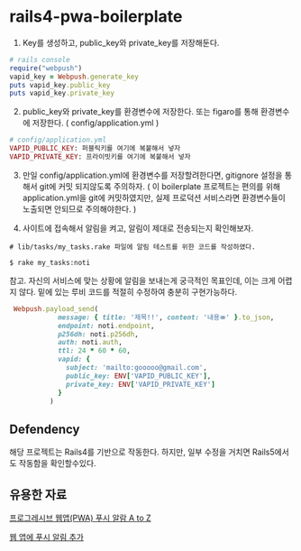 # rails4-pwa-boilerplate

1. Key를 생성하고, public_key와 private_key를 저장해둔다.
```ruby
# rails console
require("webpush")
vapid_key = Webpush.generate_key
puts vapid_key.public_key
puts vapid_key.private_key
```

2. public_key와 private_key를 환경변수에 저장한다. 또는 figaro를 통해 환경변수에 저장한다. ( config/application.yml )
```ruby
# config/application.yml
VAPID_PUBLIC_KEY: 퍼블릭키를 여기에 복붙해서 넣자
VAPID_PRIVATE_KEY: 프라이빗키를 여기에 복붙해서 넣자
```

3. 만일 config/application.yml에 환경변수를 저장할려한다면, gitignore 설정을 통해서 git에 커밋 되지않도록 주의하자. 
( 이 boilerplate 프로젝트는 편의를 위해 application.yml을 git에 커밋하였지만, 실제 프로덕션 서비스라면 환경변수들이 노출되면 안되므로 주의해야한다. )

4. 사이트에 접속해서 알림을 켜고, 알림이 제대로 전송되는지 확인해보자.
```shell
# lib/tasks/my_tasks.rake 파일에 알림 테스트를 위한 코드를 작성하였다.

$ rake my_tasks:noti
```

참고. 자신의 서비스에 맞는 상황에 알림을 보내는게 궁극적인 목표인데, 이는 크게 어렵지 않다. 밑에 있는 루비 코드를 적절히 수정하여 충분히 구현가능하다.
```ruby
 Webpush.payload_send(
            message: { title: '제목!!', content: '내용ㅃ' }.to_json,
            endpoint: noti.endpoint,
            p256dh: noti.p256dh,
            auth: noti.auth,
            ttl: 24 * 60 * 60,
            vapid: {
              subject: 'mailto:gooooo@gmail.com',
              public_key: ENV['VAPID_PUBLIC_KEY'],
              private_key: ENV['VAPID_PRIVATE_KEY']
            }
          )
```

## Defendency

해당 프로젝트는 Rails4를 기반으로 작동한다. 하지만, 일부 수정을 거치면 Rails5에서도 작동함을 확인할수있다.

## 유용한 자료

[프로그레시브 웹앱(PWA) 푸시 알람 A to Z](https://joshua1988.github.io/web-development/pwa/pwa-push-noti-guide/)

[웹 앱에 푸시 알림 추가](https://developers.google.com/web/fundamentals/codelabs/push-notifications/?hl=ko)
